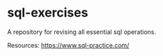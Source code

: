 # sql-exercises

A repository for revising all essential sql operations.

Resources: https://www.sql-practice.com/
